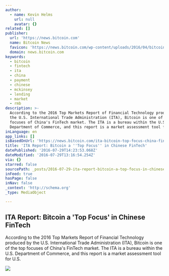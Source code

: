 ```yaml
---
author:
  - name: Kevin Helms
    url: null
    avatar: {}
related: []
publisher:
  url: 'https://news.bitcoin.com'
  name: Bitcoin News
  favicon: 'https://news.bitcoin.com/wp-content/uploads/2016/04/bitcoin_fav.png'
  domain: news.bitcoin.com
keywords:
  - bitcoin
  - fintech
  - ita
  - china
  - payment
  - chinese
  - mckinsey
  - lending
  - market
  - rmb
description: >-
  According to the 2016 Top Markets Report of Financial Technology produced by
  the U.S. International Trade Administration (ITA), Bitcoin is one of the top
  focuses of China's FinTech market. The ITA is a bureau within the U.S.
  Department of Commerce, and this report is a market assessment tool for U.S.
inLanguage: en
app_links: []
isBasedOnUrl: 'https://news.bitcoin.com/ita-bitcoin-top-focus-china-fintech/'
title: 'ITA Report: Bitcoin a ''Top Focus'' in Chinese FinTech'
datePublished: '2016-07-29T14:23:53.068Z'
dateModified: '2016-07-29T13:16:54.254Z'
via: {}
starred: false
sourcePath: _posts/2016-07-29-ita-report-bitcoin-a-top-focus-in-chinese-fintech.md
inFeed: true
hasPage: false
inNav: false
_context: 'http://schema.org'
_type: MediaObject

---
```

<article style=""><h1>ITA Report: Bitcoin a 'Top Focus' in Chinese FinTech</h1><p>According to the 2016 Top Markets Report of Financial Technology produced by the U.S. International Trade Administration (ITA), Bitcoin is one of the top focuses of China's FinTech market. The ITA is a bureau within the U.S. Department of Commerce, and this report is a market assessment tool for U.S.</p><img src="https://news.bitcoin.com/wp-content/uploads/2016/07/ITA-banner.png" /></article>